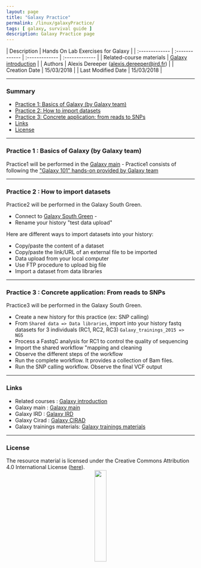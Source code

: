 ```yaml
---
layout: page
title: "Galaxy Practice"
permalink: /linux/galaxyPractice/
tags: [ galaxy, survival guide ]
description: Galaxy Practice page
---
```


| Description | Hands On Lab Exercises for Galaxy |
| :------------- | :------------- | :------------- | :------------- |
| Related-course materials | [Galaxy introduction](http://galaxyproject.github.io/training-material/topics/introduction/slides/introduction.html#22) |
| Authors | Alexis Dereeper (alexis.dereeper@ird.fr)  |
| Creation Date | 15/03/2018 |
| Last Modified Date | 15/03/2018 |


-----------------------

### Summary

* [Practice 1: Basics of Galaxy (by Galaxy team)](#practice-1)
* [Practice 2: How to import datasets](#practice-2)
* [Practice 3: Concrete application: from reads to SNPs](#practice-3)
* [Links](#links)
* [License](#license)


-----------------------

<a name="practice-1"></a>
### Practice 1 : Basics of Galaxy (by Galaxy team)

Practice1 will be performed in the [Galaxy main](https://usegalaxy.org/) -
Practice1 consists of following the ["Galaxy 101" hands-on provided by Galaxy team](http://galaxyproject.github.io/training-material/topics/introduction/tutorials/galaxy-intro-101/tutorial.html#find-exons-with-the-highest-number-of-snps)

-----------------------

<a name="practice-1"></a>
### Practice 2 : How to import datasets

Practice2 will be performed in the Galaxy South Green. 

* Connect to [Galaxy South Green](http://galaxy.southgreen.fr/galaxy/) -
* Rename your history "test data upload"

Here are different ways to import datasets into your history:
* Copy/paste the content of a dataset
* Copy/paste the link/URL of an external file to be imported
* Data upload from your local computer
* Use FTP procedure to upload big file
* Import a dataset from data libraries

-----------------------

<a name="practice-3"></a>
### Practice 3 : Concrete application: From reads to SNPs

Practice3 will be performed in the Galaxy South Green.
* Create a new history for this practice (ex: SNP calling)
* From `Shared data => Data libraries`, import into your history fastq datasets for 3 individuals (RC1, RC2, RC3)
`Galaxy_trainings_2015 => NGS`
* Process a FastqC analysis for RC1 to control the quality of sequencing
* Import the shared workflow "mapping and cleaning
* Observe the different steps of the workflow
* Run the complete workflow. It provides a collection of Bam files.
* Run the SNP calling workflow. Observe the final VCF output

-----------------------

### Links
<a name="links"></a>

* Related courses : [Galaxy introduction](http://galaxyproject.github.io/training-material/topics/introduction/slides/introduction.html#22)
* Galaxy main : [Galaxy main](https://usegalaxy.org/)
* Galaxy IRD : [Galaxy IRD](http://bioinfo-inter.ird.fr:8080/)
* Galaxy Cirad : [Galaxy CIRAD](http://galaxy.southgreen.fr/galaxy/)
* Galaxy trainings materials: [Galaxy trainings materials](https://galaxyproject.github.io/training-material/)

-----------------------

### License
<a name="license"></a>

<div>
The resource material is licensed under the Creative Commons Attribution 4.0 International License (<a href="http://creativecommons.org/licenses/by-nc-sa/4.0/">here</a>).
<center><img width="25%" class="img-responsive" src="http://creativecommons.org.nz/wp-content/uploads/2012/05/by-nc-sa1.png"/>
</center>
</div>
                  
 
